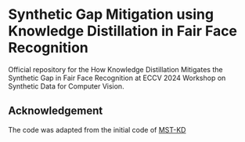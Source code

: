 # Synthetic Gap Mitigation using Knowledge Distillation in Fair Face Recognition

Official repository for the How Knowledge Distillation Mitigates the Synthetic Gap in Fair Face Recognition at ECCV 2024 Workshop on Synthetic Data for Computer Vision.

## Acknowledgement
The code was adapted from the initial code of [MST-KD](https://github.com/EduardaCaldeira/MST-KD)
